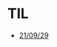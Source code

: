 # TIL

- [21/09/29](https://secretive-bath-afa.notion.site/2021-09-29-836e20323e584f1f849a37210f511c0c)